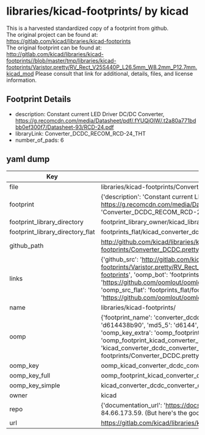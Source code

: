 # libraries/kicad-footprints/ by kicad  
This is a harvested standardized copy of a footprint from github.  
The original project can be found at:  
https://gitlab.com/kicad/libraries/kicad-footprints  
The original footprint can be found at:
http://gitlab.com/kicad/libraries/kicad-footprints//blob/master/tmp/libraries/kicad-footprints/Varistor.pretty/RV_Rect_V25S440P_L26.5mm_W8.2mm_P12.7mm.kicad_mod
Please consult that link for additional, details, files, and license information.  
## Footprint Details
* description: Constant current LED Driver DC/DC Converter, https://g.recomcdn.com/media/Datasheet/pdf/.fYUQjOlW/.t2a80a771bdbb0ef300f7/Datasheet-93/RCD-24.pdf  
* libraryLink: Converter_DCDC_RECOM_RCD-24_THT  
* number_of_pads: 6  
## yaml dump  
| Key | Value |  
| --- | --- |  
| file | libraries/kicad-footprints/Converter_DCDC.pretty/Converter_DCDC_RECOM_RCD-24_THT.kicad_mod |  
| footprint | {'description': 'Constant current LED Driver DC/DC Converter, https://g.recomcdn.com/media/Datasheet/pdf/.fYUQjOlW/.t2a80a771bdbb0ef300f7/Datasheet-93/RCD-24.pdf', 'libraryLink': 'Converter_DCDC_RECOM_RCD-24_THT', 'number_of_pads': 6} |  
| footprint_library_directory | footprint_library_owner/kicad_libraries/kicad-footprints/ |  
| footprint_library_directory_flat | footprints_flat/kicad_converter_dcdc_converter_dcdc_recom_rcd_24_tht/working |  
| github_path | http://github.com/kicad/libraries/kicad-footprints//blob/master/tmp/libraries/kicad-footprints/Converter_DCDC.pretty/Converter_DCDC_RECOM_RCD-24_THT.kicad_mod |  
| links | {'github_src': 'http://gitlab.com/kicad/libraries/kicad-footprints//blob/master/tmp/libraries/kicad-footprints/Varistor.pretty/RV_Rect_V25S440P_L26.5mm_W8.2mm_P12.7mm.kicad_mod', 'github_src_repo': 'https://gitlab.com/kicad/libraries/kicad-footprints', 'oomp_bot': 'footprints/kicad_converter_dcdc_converter_dcdc_recom_rcd_24_tht/working', 'oomp_bot_github': 'https://github.com/oomlout/oomlout_oomp_footprint_bot/tree/main/footprints/kicad_converter_dcdc_converter_dcdc_recom_rcd_24_tht/working', 'oomp_src_flat': 'footprints_flat/footprints_flat/kicad_converter_dcdc_converter_dcdc_recom_rcd_24_tht/working', 'oomp_src_flat_github': 'https://github.com/oomlout/oomlout_oomp_footprint_src/tree/main/footprints_flat/kicad_converter_dcdc_converter_dcdc_recom_rcd_24_tht/working'} |  
| name | libraries/kicad-footprints/ |  
| oomp | {'footprint_name': 'converter_dcdc_recom_rcd_24_tht', 'library_name': 'converter_dcdc', 'md5': 'd614438b90d0a346875f6211d8f0ee95', 'md5_10': 'd614438b90', 'md5_5': 'd6144', 'md5_6': 'd61443', 'oomp_key': 'oomp_kicad_converter_dcdc_converter_dcdc_recom_rcd_24_tht', 'oomp_key_extra': 'oomp_footprint_kicad_converter_dcdc_converter_dcdc_recom_rcd_24_tht', 'oomp_key_full': 'oomp_footprint_kicad_converter_dcdc_converter_dcdc_recom_rcd_24_tht_d61443', 'oomp_key_simple': 'kicad_converter_dcdc_converter_dcdc_recom_rcd_24_tht', 'original_filename': 'libraries/kicad-footprints/Converter_DCDC.pretty/Converter_DCDC_RECOM_RCD-24_THT.kicad_mod', 'owner_name': 'kicad'} |  
| oomp_key | oomp_kicad_converter_dcdc_converter_dcdc_recom_rcd_24_tht |  
| oomp_key_full | oomp_footprint_kicad_converter_dcdc_converter_dcdc_recom_rcd_24_tht |  
| oomp_key_simple | kicad_converter_dcdc_converter_dcdc_recom_rcd_24_tht |  
| owner | kicad |  
| repo | {'documentation_url': 'https://docs.github.com/rest/overview/resources-in-the-rest-api#rate-limiting', 'message': "API rate limit exceeded for 84.66.173.59. (But here's the good news: Authenticated requests get a higher rate limit. Check out the documentation for more details.)"} |  
| url | https://gitlab.com/kicad/libraries/kicad-footprints |  

